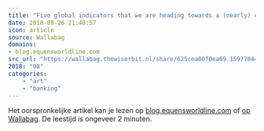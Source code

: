 ```yaml
---
title: "Five global indicators that we are heading towards a (nearly) cashless future - equensWorldline blog"
date: 2018-08-26 21:48:57
icon: article
source: Wallabag
domains:
- blog.equensworldline.com
src_url: "https://wallabag.thewiserbit.nl/share/625cea00f0ea69.15977844"
2018: "08"
categories:
    - "art"
    - "banking"
---
```

Het oorspronkelijke artikel kan je lezen op [blog.equensworldline.com](https://blog.equensworldline.com/eu/2018/07/five-global-indicators-that-we-are-heading-towards-a-nearly-cashless-future/) of [op Wallabag](https://wallabag.thewiserbit.nl/share/625cea00f0ea69.15977844). De leestijd is ongeveer 2 minuten.